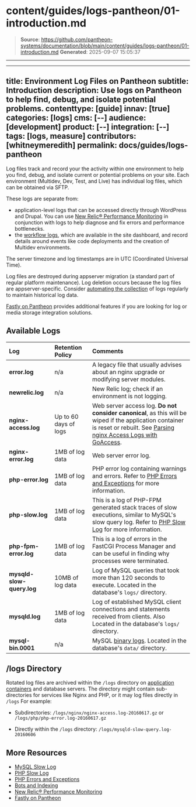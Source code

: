 # content/guides/logs-pantheon/01-introduction.md

> **Source**: https://github.com/pantheon-systems/documentation/blob/main/content/guides/logs-pantheon/01-introduction.md
> **Generated**: 2025-09-07 15:05:37

---

---
title: Environment Log Files on Pantheon
subtitle: Introduction
description: Use logs on Pantheon to help find, debug, and isolate potential problems.
contenttype: [guide]
innav: [true]
categories: [logs]
cms: [--]
audience: [development]
product: [--]
integration: [--]
tags: [logs, measure]
contributors: [whitneymeredith]
permalink: docs/guides/logs-pantheon
---

Log files track and record your the activity within one environment to help you find, debug, and isolate current or potential problems on your site. Each environment (Multidev, Dev, Test, and Live) has individual log files, which can be obtained via SFTP.

These logs are separate from:
  * application-level logs that can be accessed directly through WordPress and Drupal. You can use [New Relic&reg; Performance Monitoring](/guides/new-relic) in conjunction with logs to help diagnose and fix errors and performance bottlenecks.
 * the [workflow logs](/workflow-logs), which are available in the site dashboard, and record details around events like code deployments and the creation of Multidev environments.

The server timezone and log timestamps are in UTC (Coordinated Universal Time).

<Alert title="Note" type="info">

Log files are destroyed during appserver migration (a standard part of regular platform maintenance). Log deletion occurs because the log files are appserver-specific. Consider [automating the collection](/guides/logs-pantheon/automate-log-downloads) of logs regularly to maintain historical log data.

</Alert>

[Fastly on Pantheon](/guides/fastly-pantheon) provides additional features if you are looking for log or media storage integration solutions. 

## Available Logs

| Log                   | Retention Policy           |Comments                                                |
|:--------------------- |:--------------------- |:------------------------------------------------------- |
| **error.log**         |  n/a                     | A legacy file that usually advises about an nginx upgrade or modifying server modules.|
| **newrelic.log**          |    n/a                   | New Relic log; check if an environment is not logging.  |
| **nginx-access.log**      | Up to 60 days of logs | Web server access log. **Do not consider canonical**, as this will be wiped if the application container is reset or rebuilt. See [Parsing nginx Access Logs with GoAccess](/guides/logs-pantheon/nginx-access-logs). |
| **nginx-error.log**       | 1MB of log data       | Web server error log.                                   |
| **php-error.log** <Popover content="PHP errors are only in the PHP error log or in the application logs (watchdog on Drupal, WP_DEBUG for WordPress)."/>  | 1MB of log data       | PHP error log containing warnings and errors. Refer to [PHP Errors and Exceptions](/guides/php/php-errors) for more information. |
| **php-slow.log**     | 1MB of log data       | This is a log of PHP-FPM generated stack traces of slow executions, similar to MySQL's slow query log. Refer to [PHP Slow Log](/guides/php/php-slow-log) for more information. |
| **php-fpm-error.log**   | 1MB of log data    | This is a log of errors in the FastCGI Process Manager and can be useful in finding why processes were terminated. |
| **mysqld-slow-query.log** | 10MB of log data      | Log of MySQL queries that took more than 120 seconds to execute. Located in the database's `logs/` directory. |
| **mysqld.log**            | 1MB of log data       | Log of established MySQL client connections and statements received from clients. Also Located in the database's `logs/` directory. |
| **mysql-bin.0001**        |    n/a                   | MySQL [binary logs](https://dev.mysql.com/doc/internals/en/binary-log-overview.html). Located in the database's `data/` directory. |

## /logs Directory

Rotated log files are archived within the `/logs` directory on [application containers](/application-containers) and database servers. The directory might contain sub-directories for services like Nginx and PHP, or it may log files directly in `/logs` For example: 

- Subdirectories: `/logs/nginx/nginx-access.log-20160617.gz` or `/logs/php/php-error.log-20160617.gz`

- Directly within the `/logs` directory: `/logs/mysqld-slow-query.log-20160606`

## More Resources

- [MySQL Slow Log](/guides/mariadb-mysql/mysql-slow-log)
- [PHP Slow Log](/guides/php/php-slow-log)
- [PHP Errors and Exceptions](/guides/php/php-errors)
- [Bots and Indexing](/bots-and-indexing)
- [New Relic&reg; Performance Monitoring](/guides/new-relic)
- [Fastly on Pantheon](/guides/fastly-pantheon)

